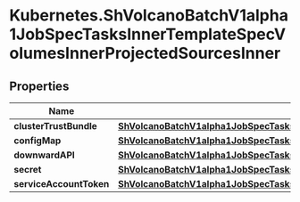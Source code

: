 # Kubernetes.ShVolcanoBatchV1alpha1JobSpecTasksInnerTemplateSpecVolumesInnerProjectedSourcesInner

## Properties

Name | Type | Description | Notes
------------ | ------------- | ------------- | -------------
**clusterTrustBundle** | [**ShVolcanoBatchV1alpha1JobSpecTasksInnerTemplateSpecVolumesInnerProjectedSourcesInnerClusterTrustBundle**](ShVolcanoBatchV1alpha1JobSpecTasksInnerTemplateSpecVolumesInnerProjectedSourcesInnerClusterTrustBundle.md) |  | [optional] 
**configMap** | [**ShVolcanoBatchV1alpha1JobSpecTasksInnerTemplateSpecVolumesInnerProjectedSourcesInnerConfigMap**](ShVolcanoBatchV1alpha1JobSpecTasksInnerTemplateSpecVolumesInnerProjectedSourcesInnerConfigMap.md) |  | [optional] 
**downwardAPI** | [**ShVolcanoBatchV1alpha1JobSpecTasksInnerTemplateSpecVolumesInnerProjectedSourcesInnerDownwardAPI**](ShVolcanoBatchV1alpha1JobSpecTasksInnerTemplateSpecVolumesInnerProjectedSourcesInnerDownwardAPI.md) |  | [optional] 
**secret** | [**ShVolcanoBatchV1alpha1JobSpecTasksInnerTemplateSpecVolumesInnerProjectedSourcesInnerConfigMap**](ShVolcanoBatchV1alpha1JobSpecTasksInnerTemplateSpecVolumesInnerProjectedSourcesInnerConfigMap.md) |  | [optional] 
**serviceAccountToken** | [**ShVolcanoBatchV1alpha1JobSpecTasksInnerTemplateSpecVolumesInnerProjectedSourcesInnerServiceAccountToken**](ShVolcanoBatchV1alpha1JobSpecTasksInnerTemplateSpecVolumesInnerProjectedSourcesInnerServiceAccountToken.md) |  | [optional] 


